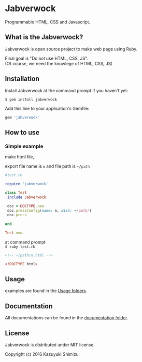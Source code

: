 # Jabverwock
Programmable HTML, CSS and Javascript.

## What is the Jabverwock?
Jabverwock is open source project to make web page using Ruby.

Final goal is "Do not use HTML, CSS, JS".  
(Of course, we need the knowlege of HTML, CSS, JS)


## Installation

Install Jabverwock at the command prompt if you haven't yet:

`$ gem install jabverwock`

Add this line to your application's Gemfile:

```ruby
gem 'jabverwock'
```

## How to use

### Simple example

make html file,

export file name is `n` and file path is `~/path`
  

 ```ruby
 #test.rb
 
 require 'jabverwock'
 
 class Test
  include Jabverwock

  doc = DOCTYPE.new
  doc.pressConfig(name: n, dist: ~/path/)
  doc.press
  
 end
 
 Test.new
 ```

at command prompt  
`$ ruby test.rb`

```html:n.html
<!-- ~/path/n.html -->

<!DOCTYPE html>
```  

## Usage
examples are found in the [Usage folders](./Usage).

## Documentation
All documentations can be found in the [documentation folder](./Documents).

## License
Jabverwock is distributed under MIT license.

Copyright (c) 2016 Kazuyuki Shimizu

